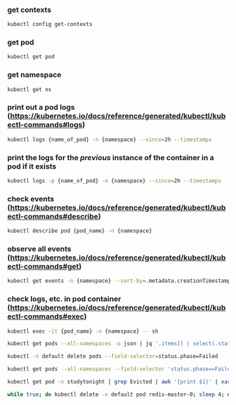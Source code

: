 ### get contexts
```sh
kubectl config get-contexts
```
### get pod
```sh
kubectl get pod
```

### get namespace
```sh
kubectl get ns
```

### print out a pod logs (https://kubernetes.io/docs/reference/generated/kubectl/kubectl-commands#logs)
```sh
kubectl logs {name_of_pod} -n {namespace} --since=2h --timestamps
```

### print the logs for the _previous_ instance of the container in a pod if it exists
```sh
kubectl logs -p {name_of_pod} -n {namespace} --since=2h --timestamps
```
### check events (https://kubernetes.io/docs/reference/generated/kubectl/kubectl-commands#describe)
```sh
kubectl describe pod {pod_name} -n {namespace}
```

### observe all events (https://kubernetes.io/docs/reference/generated/kubectl/kubectl-commands#get)
```sh
kubectl get events -n {namespace} --sort-by=.metadata.creationTimestamp
```

### check logs, etc. in pod container (https://kubernetes.io/docs/reference/generated/kubectl/kubectl-commands#exec)
```sh
kubectl exec -it {pod_name} -n {namespace} -- sh
```
```sh
kubectl get pods --all-namespaces -o json | jq '.items[] | select(.status.reason!=null) | select(.status.reason | contains("Evicted")) | "kubectl delete pods \(.metadata.name) -n \(.metadata.namespace)"' | xargs -n 1 bash -c
```
```sh
kubectl -n default delete pods --field-selector=status.phase=Failed
```
```sh
kubectl get pods --all-namespaces --field-selector 'status.phase==Failed' -o json | kubectl delete -f -
```
```sh
kubectl get pod -n studytonight | grep Evicted | awk '{print $1}' | xargs kubectl delete pod -n studytonight
```
```sh
while true; do kubectl delete -n default pod redis-master-0; sleep 4; done
```
